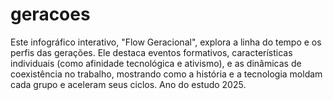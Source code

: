 # geracoes
Este infográfico interativo, "Flow Geracional", explora a linha do tempo e os perfis das gerações. Ele destaca eventos formativos, características individuais (como afinidade tecnológica e ativismo), e as dinâmicas de coexistência no trabalho, mostrando como a história e a tecnologia moldam cada grupo e aceleram seus ciclos. Ano do estudo 2025.

